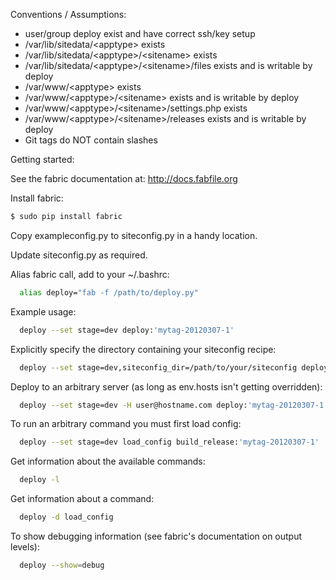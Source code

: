 Conventions / Assumptions:

* user/group deploy exist and have correct ssh/key setup
* /var/lib/sitedata/\<apptype\> exists
* /var/lib/sitedata/\<apptype\>/\<sitename\> exists
* /var/lib/sitedata/\<apptype\>/\<sitename\>/files exists and is writable by deploy
* /var/www/\<apptype\> exists
* /var/www/\<apptype\>/\<sitename\> exists and is writable by deploy
* /var/www/\<apptype\>/\<sitename\>/settings.php exists
* /var/www/\<apptype\>/\<sitename\>/releases exists and is writable by deploy
* Git tags do NOT contain slashes

Getting started:

See the fabric documentation at: http://docs.fabfile.org

Install fabric:

```bash
$ sudo pip install fabric
```

Copy exampleconfig.py to siteconfig.py in a handy location.

Update siteconfig.py as required.

Alias fabric call, add to your ~/.bashrc:

```bash
  alias deploy="fab -f /path/to/deploy.py"
```

Example usage:

```bash
  deploy --set stage=dev deploy:'mytag-20120307-1'
```

  Explicitly specify the directory containing your siteconfig recipe:

```bash
  deploy --set stage=dev,siteconfig_dir=/path/to/your/siteconfig deploy:'mytag-20120307-1'
```

  Deploy to an arbitrary server (as long as env.hosts isn&#39;t getting overridden):

```bash
  deploy --set stage=dev -H user@hostname.com deploy:'mytag-20120307-1'
```

  To run an arbitrary command you must first load config:

```bash
  deploy --set stage=dev load_config build_release:'mytag-20120307-1'
```

  Get information about the available commands:

```bash
  deploy -l
```

  Get information about a command:

```bash
  deploy -d load_config
```

  To show debugging information (see fabric&#39;s documentation on output levels):

```bash
  deploy --show=debug
```

